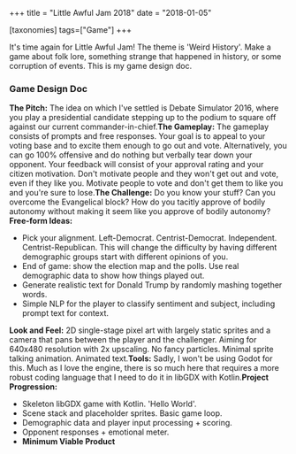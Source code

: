 +++
title = "Little Awful Jam 2018"
date = "2018-01-05"

[taxonomies]
tags=["Game"]
+++

It's time again for Little Awful Jam! The theme is 'Weird History'. Make a game about folk lore, something strange that happened in history, or some corruption of events. This is my game design doc.

### Game Design Doc

**The Pitch:** The idea on which I've settled is Debate Simulator 2016, where you play a presidential candidate stepping up to the podium to square off against our current commander-in-chief.**The Gameplay:** The gameplay consists of prompts and free responses. Your goal is to appeal to your voting base and to excite them enough to go out and vote. Alternatively, you can go 100% offensive and do nothing but verbally tear down your opponent. Your feedback will consist of your approval rating and your citizen motivation. Don't motivate people and they won't get out and vote, even if they like you. Motivate people to vote and don't get them to like you and you're sure to lose.**The Challenge:** Do you know your stuff? Can you overcome the Evangelical block? How do you tacitly approve of bodily autonomy without making it seem like you approve of bodily autonomy?**Free-form Ideas:**

- Pick your alignment. Left-Democrat. Centrist-Democrat. Independent. Centrist-Republican. This will change the difficulty by having different demographic groups start with different opinions of you.
- End of game: show the election map and the polls. Use real demographic data to show how things played out.
- Generate realistic text for Donald Trump by randomly mashing together words.
- Simple NLP for the player to classify sentiment and subject, including prompt text for context.

**Look and Feel:** 2D single-stage pixel art with largely static sprites and a camera that pans between the player and the challenger. Aiming for 640x480 resolution with 2x upscaling. No fancy particles. Minimal sprite talking animation. Animated text.**Tools:** Sadly, I won't be using Godot for this. Much as I love the engine, there is so much here that requires a more robust coding language that I need to do it in libGDX with Kotlin.**Project Progression:**

- Skeleton libGDX game with Kotlin. 'Hello World'.
- Scene stack and placeholder sprites. Basic game loop.
- Demographic data and player input processing + scoring.
- Opponent responses + emotional meter.
- **Minimum Viable Product**
